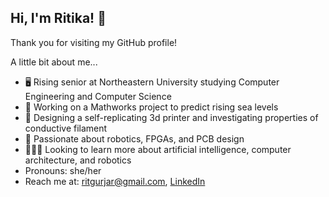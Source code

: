 ## Hi, I'm Ritika! 👋

Thank you for visiting my GitHub profile!

A little bit about me...
- 🖥 Rising senior at Northeastern University studying Computer Engineering and Computer Science
- 🌊 Working on a Mathworks project to predict rising sea levels
- 🧬 Designing a self-replicating 3d printer and investigating properties of conductive filament
- 🤖 Passionate about robotics, FPGAs, and PCB design
- 👩🏾‍💻 Looking to learn more about artificial intelligence, computer architecture, and robotics
- Pronouns: she/her
- Reach me at: [ritgurjar@gmail.com](ritgurjar@gmail.com), [LinkedIn](www.linkedin.com/in/ritika-gurjar)

<!--
**ritika-gurjar/ritika-gurjar** is a ✨ _special_ ✨ repository because its `README.md` (this file) appears on your GitHub profile.

Here are some ideas to get you started:

- Junior at Northeastern University studying Computer Engineering and Computer Science
- 🔭 I’m currently working on ...
- 🌱 I’m currently learning ...
- 👯 I’m looking to collaborate on ...
- 🤔 I’m looking for help with ...
- 💬 Ask me about ...
- 📫 How to reach me: ...
- 😄 Pronouns: ...
- ⚡ Fun fact: ...
-->
